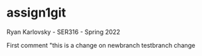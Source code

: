 # assign1git
Ryan Karlovsky - SER316 - Spring 2022

First comment
"this is a change on newbranch
testbranch change